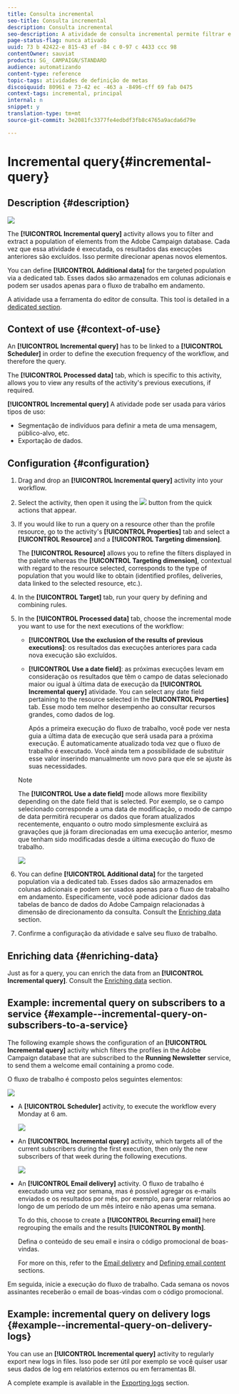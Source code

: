 ```yaml
---
title: Consulta incremental
seo-title: Consulta incremental
description: Consulta incremental
seo-description: A atividade de consulta incremental permite filtrar e extrair uma população de elementos do banco de dados do Adobe Campaign.
page-status-flag: nunca ativado
uuid: 73 b 42422-e 815-43 ef -84 c 0-97 c 4433 ccc 98
contentOwner: sauviat
products: SG_ CAMPAIGN/STANDARD
audience: automatizando
content-type: reference
topic-tags: atividades de definição de metas
discoiquuid: 80961 e 73-42 ec -463 a -8496-cff 69 fab 0475
context-tags: incremental, principal
internal: n
snippet: y
translation-type: tm+mt
source-git-commit: 3e2081fc3377fe4edbdf3fb8c4765a9acda6d79e

---
```



# Incremental query{#incremental-query}

## Description {#description}

![](assets/incremental.png)

The **[!UICONTROL Incremental query]** activity allows you to filter and extract a population of elements from the Adobe Campaign database. Cada vez que essa atividade é executada, os resultados das execuções anteriores são excluídos. Isso permite direcionar apenas novos elementos.

You can define **[!UICONTROL Additional data]** for the targeted population via a dedicated tab. Esses dados são armazenados em colunas adicionais e podem ser usados apenas para o fluxo de trabalho em andamento.

A atividade usa a ferramenta do editor de consulta. This tool is detailed in a [dedicated section](../../automating/using/editing-queries.md#about-query-editor).

## Context of use {#context-of-use}

An **[!UICONTROL Incremental query]** has to be linked to a **[!UICONTROL Scheduler]** in order to define the execution frequency of the workflow, and therefore the query.

The **[!UICONTROL Processed data]** tab, which is specific to this activity, allows you to view any results of the activity's previous executions, if required.

**[!UICONTROL Incremental query]** A atividade pode ser usada para vários tipos de uso:

* Segmentação de indivíduos para definir a meta de uma mensagem, público-alvo, etc.
* Exportação de dados.

## Configuration {#configuration}

1. Drag and drop an **[!UICONTROL Incremental query]** activity into your workflow.
1. Select the activity, then open it using the ![](assets/edit_darkgrey-24px.png) button from the quick actions that appear.
1. If you would like to run a query on a resource other than the profile resource, go to the activity's **[!UICONTROL Properties]** tab and select a **[!UICONTROL Resource]** and a **[!UICONTROL Targeting dimension]**.

   The **[!UICONTROL Resource]** allows you to refine the filters displayed in the palette whereas the **[!UICONTROL Targeting dimension]**, contextual with regard to the resource selected, corresponds to the type of population that you would like to obtain (identified profiles, deliveries, data linked to the selected resource, etc.).

1. In the **[!UICONTROL Target]** tab, run your query by defining and combining rules.
1. In the **[!UICONTROL Processed data]** tab, choose the incremental mode you want to use for the next executions of the workflow:

   * **[!UICONTROL Use the exclusion of the results of previous executions]**: os resultados das execuções anteriores para cada nova execução são excluídos.
   * **[!UICONTROL Use a date field]**: as próximas execuções levam em consideração os resultados que têm o campo de datas selecionado maior ou igual à última data de execução da **[!UICONTROL Incremental query]** atividade. You can select any date field pertaining to the resource selected in the **[!UICONTROL Properties]** tab. Esse modo tem melhor desempenho ao consultar recursos grandes, como dados de log.

      Após a primeira execução do fluxo de trabalho, você pode ver nesta guia a última data de execução que será usada para a próxima execução. É automaticamente atualizado toda vez que o fluxo de trabalho é executado. Você ainda tem a possibilidade de substituir esse valor inserindo manualmente um novo para que ele se ajuste às suas necessidades.
   >[!NOTE]
   >
   >The **[!UICONTROL Use a date field]** mode allows more flexibility depending on the date field that is selected. Por exemplo, se o campo selecionado corresponde a uma data de modificação, o modo de campo de data permitirá recuperar os dados que foram atualizados recentemente, enquanto o outro modo simplesmente excluirá as gravações que já foram direcionadas em uma execução anterior, mesmo que tenham sido modificadas desde a última execução do fluxo de trabalho.

   ![](assets/incremental_query_usedatefield.png)

1. You can define **[!UICONTROL Additional data]** for the targeted population via a dedicated tab. Esses dados são armazenados em colunas adicionais e podem ser usados apenas para o fluxo de trabalho em andamento. Especificamente, você pode adicionar dados das tabelas de banco de dados do Adobe Campaign relacionadas à dimensão de direcionamento da consulta. Consult the [Enriching data](../../automating/using/query.md#enriching-data) section.
1. Confirme a configuração da atividade e salve seu fluxo de trabalho.

## Enriching data {#enriching-data}

Just as for a query, you can enrich the data from an **[!UICONTROL Incremental query]**. Consult the [Enriching data](../../automating/using/query.md#enriching-data) section.

## Example: incremental query on subscribers to a service {#example--incremental-query-on-subscribers-to-a-service}

The following example shows the configuration of an **[!UICONTROL Incremental query]** activity which filters the profiles in the Adobe Campaign database that are subscribed to the **Running Newsletter** service, to send them a welcome email containing a promo code.

O fluxo de trabalho é composto pelos seguintes elementos:

![](assets/incremental_query_example1.png)

* A **[!UICONTROL Scheduler]** activity, to execute the workflow every Monday at 6 am.

   ![](assets/incremental_query_example2.png)

* An **[!UICONTROL Incremental query]** activity, which targets all of the current subscribers during the first execution, then only the new subscribers of that week during the following executions.

   ![](assets/incremental_query_example3.png)

* An **[!UICONTROL Email delivery]** activity. O fluxo de trabalho é executado uma vez por semana, mas é possível agregar os e-mails enviados e os resultados por mês, por exemplo, para gerar relatórios ao longo de um período de um mês inteiro e não apenas uma semana.

   To do this, choose to create a **[!UICONTROL Recurring email]** here regrouping the emails and the results **[!UICONTROL By month]**.

   Defina o conteúdo de seu email e insira o código promocional de boas-vindas.

   For more on this, refer to the [Email delivery](../../automating/using/email-delivery.md) and [Defining email content](../../designing/using/about-personalization.md) sections.

Em seguida, inicie a execução do fluxo de trabalho. Cada semana os novos assinantes receberão o email de boas-vindas com o código promocional.

## Example: incremental query on delivery logs {#example--incremental-query-on-delivery-logs}

You can use an **[!UICONTROL Incremental query]** activity to regularly export new logs in files. Isso pode ser útil por exemplo se você quiser usar seus dados de log em relatórios externos ou em ferramentas BI.

A complete example is available in the [Exporting logs](../../automating/using/exporting-logs.md) section.
